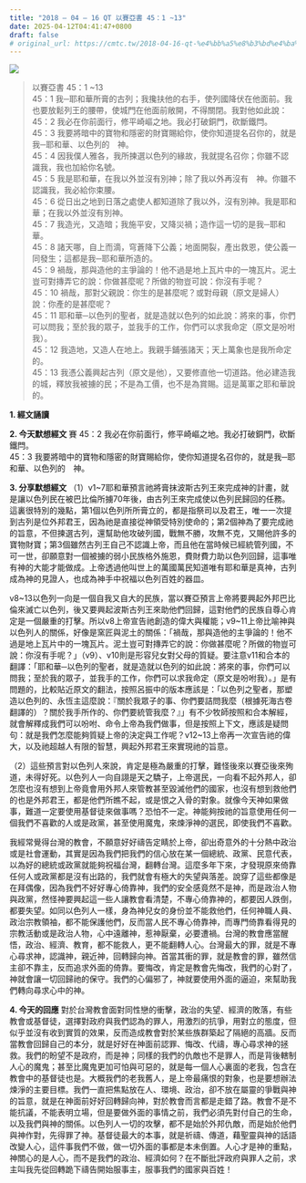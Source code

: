 ```yaml
---
title: "2018 – 04 – 16 QT 以賽亞書 45：1 ~13"
date: 2025-04-12T04:41:47+0800
draft: false
# original_url: https://cmtc.tw/2018-04-16-qt-%e4%bb%a5%e8%b3%bd%e4%ba%9e%e6%9b%b8-45%ef%bc%9a1-13
---
```


![](/images/qt.jpg)
> 以賽亞書 45：1 ~13  
> 45：1 我─耶和華所膏的古列；我攙扶他的右手，使列國降伏在他面前。我也要放鬆列王的腰帶，使城門在他面前敞開，不得關閉。我對他如此說：  
> 45：2 我必在你前面行，修平崎嶇之地。我必打破銅門，砍斷鐵閂。  
> 45：3 我要將暗中的寶物和隱密的財寶賜給你，使你知道提名召你的，就是我─耶和華、以色列的　神。  
> 45：4 因我僕人雅各，我所揀選以色列的緣故，我就提名召你；你雖不認識我，我也加給你名號。  
> 45：5 我是耶和華，在我以外並沒有別神；除了我以外再沒有　神。你雖不認識我，我必給你束腰。  
> 45：6 從日出之地到日落之處使人都知道除了我以外，沒有別神。我是耶和華；在我以外並沒有別神。  
> 45：7 我造光，又造暗；我施平安，又降災禍；造作這一切的是我─耶和華。  
> 45：8 諸天哪，自上而滴，穹蒼降下公義；地面開裂，產出救恩，使公義一同發生；這都是我─耶和華所造的。  
> 45：9 禍哉，那與造他的主爭論的！他不過是地上瓦片中的一塊瓦片。泥土豈可對摶弄它的說：你做甚麼呢？所做的物豈可說：你沒有手呢？  
> 45：10 禍哉，那對父親說：你生的是甚麼呢？或對母親（原文是婦人）說：你產的是甚麼呢？  
> 45：11 耶和華─以色列的聖者，就是造就以色列的如此說：將來的事，你們可以問我；至於我的眾子，並我手的工作，你們可以求我命定（原文是吩咐我）。  
> 45：12 我造地，又造人在地上。我親手鋪張諸天；天上萬象也是我所命定的。  
> 45：13 我憑公義興起古列（原文是他），又要修直他一切道路。他必建造我的城，釋放我被擄的民；不是為工價，也不是為賞賜。這是萬軍之耶和華說的。

**1. 經文誦讀**

**2.  今天默想經文**
賽 45：2 我必在你前面行，修平崎嶇之地。我必打破銅門，砍斷鐵閂。  
45：3 我要將暗中的寶物和隱密的財寶賜給你，使你知道提名召你的，就是我─耶和華、以色列的　神。

**3. 分享默想經文**
（1）v1\~7耶和華預言祂將膏抹波斯古列王來完成神的計畫，就是讓以色列民在被巴比倫所擄70年後，由古列王來完成使以色列民歸回的任務。這裏很特別的幾點，第1個以色列所所膏立的，都是指祭司以及君王，唯一一次提到古列是位外邦君王，因為祂是直接從神領受特別使命的；第2個神為了要完成祂的旨意，不但揀選古列，還幫助他攻破列國，戰無不勝，攻無不克，又賜他許多的寶物財寶；第3個雖然古列王自己不認識上帝，而且他在當時候已經統管列國，不可一世，卻願意對一個被擄的弱小民族格外施恩，費財費力助以色列回歸，這事唯有神的大能才能做成。上帝透過他叫世上的萬國萬民知道唯有耶和華是真神，古列成為神的見證人，也成為神手中祝福以色列百姓的器皿。

v8\~13以色列一向是一個自我又自大的民族，當以賽亞預言上帝將要興起外邦巴比倫來滅亡以色列，後又要興起波斯古列王來助他們回歸，這對他們的民族自尊心肯定是一個嚴重的打擊。所以v8上帝宣告祂創造的偉大與權能；v9\~11上帝比喻神與以色列人的關係，好像是窯匠與泥土的關係：「禍哉，那與造他的主爭論的！他不過是地上瓦片中的一塊瓦片。泥土豈可對摶弄它的說：你做甚麼呢？所做的物豈可說：你沒有手呢？」（v9）、v10則是形容兒女對父母的質疑。要注意v11和合本的翻譯：「耶和華─以色列的聖者，就是造就以色列的如此說：將來的事，你們可以問我；至於我的眾子，並我手的工作，你們可以求我命定（原文是吩咐我）。」是有問題的，比較貼近原文的翻法，按照呂振中的版本應該是：「以色列之聖者，那塑造以色列的、永恆主這麼說：『關於我眾子的事、你們要詰問我麼（根據死海古卷翻譯的）？關於我手所作的、你們要統管我麼？』」有不少牧師按照和合本解經，就會解釋成我們可以吩咐、命令上帝為我們做事，但是按照上下文，應該是疑問句：就是我們怎麼能夠質疑上帝的決定與工作呢？v12\~13上帝再一次宣告祂的偉大，以及祂超越人有限的智慧，興起外邦君王來實現祂的旨意。

（2）這些預言對以色列人來說，肯定是極為嚴重的打擊，難怪後來以賽亞後來殉道，未得好死。以色列人一向自詡是天之驕子，上帝選民，一向看不起外邦人，卻怎麼也沒有想到上帝竟會用外邦人來管教甚至毀滅他們的國家，也沒有想到救他們的也是外邦君王，都是他們所瞧不起，或是恨之入骨的對象。就像今天神如果做事，難道一定要使用基督徒來做事嗎？恐怕不一定。神能夠按祂的旨意使用任何一個我們不喜歡的人或是政黨，甚至使用魔鬼，來煉淨神的選民，即使我們不喜歡。

我經常覺得台灣的教會，不願意好好禱告定睛於上帝，卻出奇意外的十分熱中政治或是社會運動，其實是因為我們把我們的信心放在某一個總統、政黨、民意代表，以為好的總統或政黨就能夠祝福台灣，翻轉台灣。這麼多年下來，才發現原來倚靠任何人或政黨都是沒有出路的，我們就會有極大的失望與落差。說穿了這些都像是在拜偶像，因為我們不好好專心倚靠神，我們的安全感竟然不是神，而是政治人物與政黨，然怪神要興起這一些人讓教會看清楚，不專心倚靠神的，都要因人跌倒，都要失望。如同以色列人一樣，身為神兒女的身份並不能救他們，任何神職人員、政治宗教領袖，都不能保護他們，反而當人民不專心倚靠神，而專門倚靠看得見的宗教活動或是政治人物，心中遠離神，惹神厭棄，必要遭禍。台灣的教會應當醒悟，政治、經濟、教育，都不能救人，更不能翻轉人心。台灣最大的罪，就是不專心尋求神，認識神，親近神，回轉歸向神。首當其衝的罪，就是教會的罪，雖然信主卻不靠主，反而追求外面的倚靠。要悔改，肯定是教會先悔改，我們的心對了，神就會讓一切回歸祂的保守。我們的心偏邪了，神就要使用外面的逼迫，來幫助我們轉向尋求心中的神。

**4. 今天的回應**
對於台灣教會面對同性戀的衝擊，政治的失望、經濟的敗落，有些教會或基督徒，選擇對政府與我們認為的罪人，用激烈的抗爭，用對立的態度，但似乎並沒有收到實質的效果，反而造成教會對於某些族群築起了隔絕的高牆。反而當教會回歸自己的本分，就是好好在神面前認罪、悔改、代禱，專心尋求神的拯救。我們的盼望不是政府，而是神；同樣的我們的仇敵也不是罪人，而是背後轄制人心的魔鬼；甚至比魔鬼更加可怕與可惡的，就是每一個人心裏面的老我，包含在教會中的基督徒也是。大概我們的老我舊人，是上帝最痛恨的對象，也是要想辦法煉淨的主要目標。我們一直把焦點放在人、環境、政治，卻不放在屬靈的爭戰與神的旨意，就是在神面前好好回轉歸向神，對於教會而言都是走錯了路。教會不是不能抗議，不能表明立場，但是要做外面的事情之前，我們必須先對付自己的生命，以及我們與神的關係。以色列人一切的攻擊，都不是始於外邦仇敵，而是始於他們與神作對，先得罪了神。基督徒最大的本事，就是祈禱、傳道，藉聖靈與神的話語改變人心，這件事我們不做，做一切外面的事都是本未倒置。人心才是神的重點，神關心的是人心，而不是我們的政治、經濟如何？在不斷批評政府與罪人之前，求主叫我先從回轉跪下禱告開始服事主，服事我們的國家與百姓！
